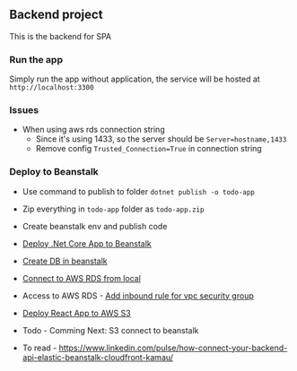 ## Backend project
This is the backend for SPA

### Run the app
Simply run the app without application, the service will be hosted at `http://localhost:3300`

### Issues
+ When using aws rds connection string
  - Since it's using 1433, so the server should be `Server=hostname,1433`
  - Remove config `Trusted_Connection=True` in connection string

### Deploy to Beanstalk
+ Use command to publish to folder `dotnet publish -o todo-app`
+ Zip everything in `todo-app` folder as `todo-app.zip`
+ Create beanstalk env and publish code
+ [Deploy .Net Core App to Beanstalk](https://docs.amazonaws.cn/en_us/elasticbeanstalk/latest/dg/dotnet-linux-core-tutorial.html)
+ [Create DB in beanstalk](https://docs.aws.amazon.com/elasticbeanstalk/latest/dg/using-features.managing.db.html)
+ [Connect to AWS RDS from local](https://docs.aws.amazon.com/AmazonRDS/latest/UserGuide/USER_ConnectToMicrosoftSQLServerInstance.html)
+ Access to AWS RDS - [Add inbound rule for vpc security group](https://docs.aws.amazon.com/AmazonRDS/latest/UserGuide/CHAP_Troubleshooting.html#CHAP_Troubleshooting.Connecting)
+ [Deploy React App to AWS S3](https://dev.to/karanpratapsingh/deploy-react-app-to-s3-cloudfront-1cao)

+ Todo - Comming Next: S3 connect to beanstalk
+ To read - https://www.linkedin.com/pulse/how-connect-your-backend-api-elastic-beanstalk-cloudfront-kamau/
